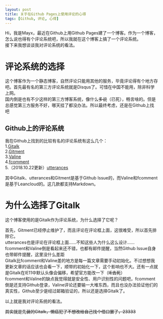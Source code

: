 ```yaml
---
layout: post
title: 关于在Github Pages上使用评论的心得
tags: [Github, 评论, 心得]
---
```


  Hi，我是Mayx，最近在Github上用Github Pages建了一个博客。<!--more-->作为一个博客，怎么说也得有个评论系统吧，所以我就在这个博客上搞了一个评论系统。   
  接下来我想谈谈我对评论系统的看法。   

# 评论系统的选择

  这个博客作为一个静态博客，自然评论只能用其他的服务，毕竟评论得有个地方存吧。首先最有名的第三方评论系统就是Disqus了。可惜在中国不能用，除非科学上网。   
  国内倒是也有不少这样的第三方博客系统，像什么~~多说~~（已死），畅言啥的。但是总感觉第三方服务不好，哪天挂了都没办法。所以最终考虑，还是在Github上找吧   
  
## Github上的评论系统
  
  我在Github上找到的比较有名的评论系统有这么几个：  
  1.[Gitalk](https://github.com/gitalk/gitalk)   
  2.[Gitment](https://github.com/imsun/gitment)   
  3.[Valine](https://github.com/xCss/Valine)   
  4.[fcomment](https://github.com/fengbjhqs/fcomment)   
  5.（2018.10.22更新）[utterances](https://github.com/utterance/utterances)
  
  其中Gitalk、utterances和Gitment是基于Github Issue的，而Valine和fcomment是基于Leancloud的。这几款都支持Markdown。
  
# 为什么选择了Gitalk   

  这个博客使用的是Gitalk作为评论系统，为什么选择了它呢？   
  
  首先，Gitment已经停止维护了，而且评论在评论框上面，这很难受，所以首先排除它。  
  utterances也是评论在评论框上面……不知这些人为什么这么设计……   
  fcomment和Valine倒是看起来还不错，也都有邮件提醒，当然Github Issue自身也带邮件提醒，这里没什么差距   
  Gitalk比fcomment和Valine差的地方是每一篇文章需要手动初始化。不过想想我更新文章的话应该也会看一下，顺带的初始化一下，这个影响也不大。还有一点就是Gitalk在IE11中默认头像会偏移，希望官方能改一下（~~IE去死~~）   
  fcomment和Valine的缺点我觉得就是安全性、用户识别性的问题吧，fcomment倒是还支持Github登录，Valine评论还要输一大堆东西，而且也没办法验证他们的真实性，Github至少是经过邮箱验证的，所以还是选择Gitalk了。
  
以上就是我对评论系统的看法。   

~~其实就是先装的Gitalk，懒癌犯了不想改给自己找个借口罢了，23333~~
